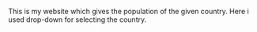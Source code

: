 This is my website which gives the population of the given country.
Here i used drop-down for selecting the country.